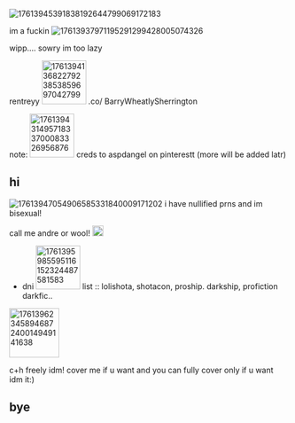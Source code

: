 ![17613945391838192644799069172183](https://github.com/user-attachments/assets/0e96144a-6674-4248-9dcc-c7ae5fbc7083)


im a fuckin ![17613937971195291299428005074326](https://github.com/user-attachments/assets/4a041668-bfe6-42bf-bef9-4e797f4780b8) 

wipp.... sowry im too lazy 

rentreyy
<img width="80" height="79" alt="17613941368227923853859697042799" src="https://github.com/user-attachments/assets/eeb814fb-ce97-43ec-aab7-6e1717a9cee6" />  .co/ BarryWheatlySherrington 

note: <img width="80" height="79" alt="17613943149571833700083326956876" src="https://github.com/user-attachments/assets/7333d1db-ab5a-4512-b5db-91a2592d7a3e" /> creds to aspdangel on pinterestt (more will be added latr)


## hi

![17613947054906585331840009171202](https://github.com/user-attachments/assets/4067ccb2-c9e4-476d-9a2d-dc50926304ee) i have nullified prns and im bisexual!

call me andre or wool! <img width="20" height="19" alt="17613957290605053927478472165068" src="https://github.com/user-attachments/assets/e92d50d0-60c1-48e2-8166-008239308382" />

 * dni <img width="80" height="79" alt="1761395985595116152324487581583" src="https://github.com/user-attachments/assets/19f64fe1-4031-4e4d-865d-b1ee02a14a14" /> list :: lolishota, shotacon, proship. darkship, profiction darkfic..

<img width="90" height="89" alt="17613962345894687240014949141638" src="https://github.com/user-attachments/assets/ad6aa948-11b4-40cd-8fa1-33883680d31b" />

c+h freely idm! cover me if u want and you can fully cover only if u want idm it:)


## bye
